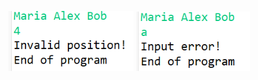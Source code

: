 <img src="https://github.com/hiranfb/exceptions1/blob/main/readme1.png" width="200" /> <img src="https://github.com/hiranfb/exceptions1/blob/main/readme2.png" width="182" />
